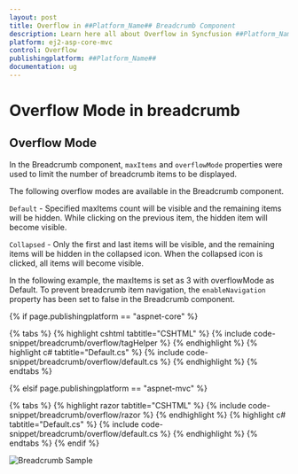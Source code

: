 ```yaml
---
layout: post
title: Overflow in ##Platform_Name## Breadcrumb Component
description: Learn here all about Overflow in Syncfusion ##Platform_Name## Breadcrumb component of Syncfusion Essential JS 2 and more.
platform: ej2-asp-core-mvc
control: Overflow
publishingplatform: ##Platform_Name##
documentation: ug
---
```



# Overflow Mode in breadcrumb

## Overflow Mode

In the Breadcrumb component, `maxItems` and `overflowMode` properties were used to limit the number of breadcrumb items to be displayed.

The following overflow modes are available in the Breadcrumb component.

`Default` - Specified maxItems count will be visible and the remaining items will be hidden. While clicking on the previous item, the hidden item will become visible.

`Collapsed` - Only the first and last items will be visible, and the remaining items will be hidden in the collapsed icon. When the collapsed icon is clicked, all items will become visible.

In the following example, the maxItems is set as 3 with overflowMode as Default. To prevent breadcrumb item navigation, the `enableNavigation` property has been set to false in the Breadcrumb component.

{% if page.publishingplatform == "aspnet-core" %}

{% tabs %}
{% highlight cshtml tabtitle="CSHTML" %}
{% include code-snippet/breadcrumb/overflow/tagHelper %}
{% endhighlight %}
{% highlight c# tabtitle="Default.cs" %}
{% include code-snippet/breadcrumb/overflow/default.cs %}
{% endhighlight %}
{% endtabs %}

{% elsif page.publishingplatform == "aspnet-mvc" %}

{% tabs %}
{% highlight razor tabtitle="CSHTML" %}
{% include code-snippet/breadcrumb/overflow/razor %}
{% endhighlight %}
{% highlight c# tabtitle="Default.cs" %}
{% include code-snippet/breadcrumb/overflow/default.cs %}
{% endhighlight %}
{% endtabs %}
{% endif %}


![Breadcrumb Sample](./images/overflow.PNG)